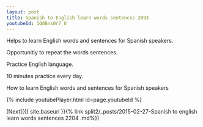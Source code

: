 ```yaml
---
layout: post
title: Spanish to English learn words sentences 2093 
youtubeId: 1QdBns0r7_U
---
```

 
 
Helps to learn English words and sentences for Spanish speakers.

Opportunitiy to repeat the words sentences. 

Practice English language. 
 
10 minutes practice every day. 
 
How to learn English words and sentences for Spanish speakers 
 
{% include youtubePlayer.html id=page.youtubeId %}
 
 
[Next]({{ site.baseurl }}{% link  split2/_posts/2015-02-27-Spanish to english learn words sentences 2204 .md%})
 
